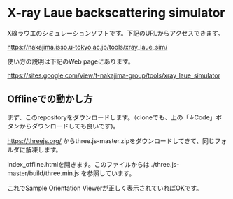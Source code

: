 # X-ray Laue backscattering simulator

X線ラウエのシミュレーションソフトです。下記のURLからアクセスできます。

https://nakajima.issp.u-tokyo.ac.jp/tools/xray_laue_sim/

使い方の説明は下記のWeb pageにあります。

https://sites.google.com/view/t-nakajima-group/tools/xray_laue_simulator

## Offlineでの動かし方
まず、このrepositoryをダウンロードします。（cloneでも、上の「↓Code」ボタンからダウンロードしても良いです)。

https://threejs.org/ からthree.js-master.zipをダウンロードしてきて、同じフォルダに解凍します。

index_offline.htmlを開きます。このファイルからは ./three.js-master/build/three.min.js を参照しています。

これでSample Orientation Viewerが正しく表示されていればOKです。

 
